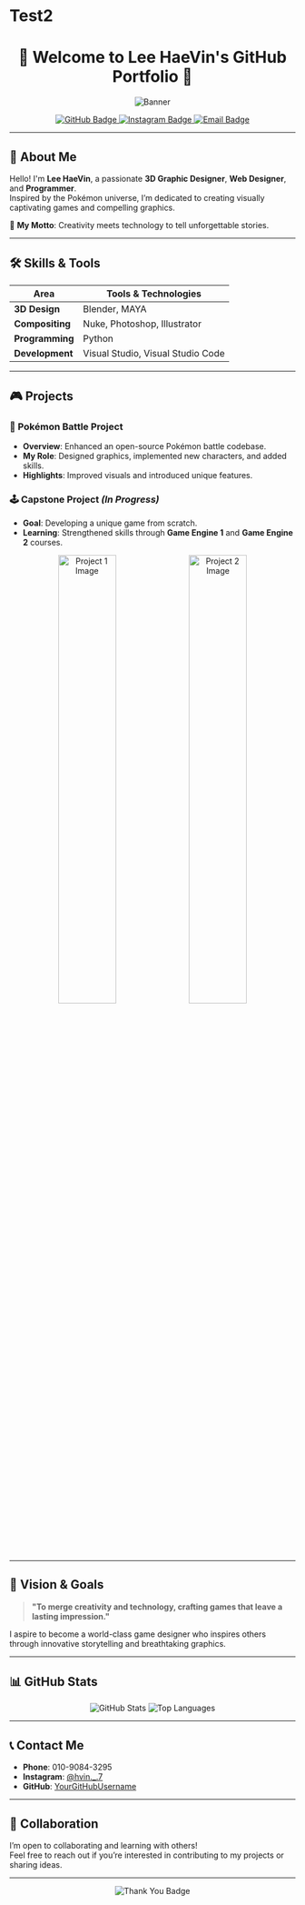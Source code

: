 # Test2
<h1 align="center">🌟 Welcome to Lee HaeVin's GitHub Portfolio 🌟</h1>

<p align="center">
  <img src="https://via.placeholder.com/800x200.png?text=Welcome+to+My+World" alt="Banner" />
</p>

<p align="center">
  <a href="https://github.com/YourGitHubUsername">
    <img src="https://img.shields.io/badge/GitHub-181717?style=for-the-badge&logo=github&logoColor=white" alt="GitHub Badge">
  </a>
  <a href="https://www.instagram.com/hvin._.7">
    <img src="https://img.shields.io/badge/Instagram-E4405F?style=for-the-badge&logo=instagram&logoColor=white" alt="Instagram Badge">
  </a>
  <a href="mailto:your.email@example.com">
    <img src="https://img.shields.io/badge/Email-D14836?style=for-the-badge&logo=gmail&logoColor=white" alt="Email Badge">
  </a>
</p>

---

## 👋 About Me

Hello! I'm **Lee HaeVin**, a passionate **3D Graphic Designer**, **Web Designer**, and **Programmer**.  
Inspired by the Pokémon universe, I’m dedicated to creating visually captivating games and compelling graphics.  

🌟 **My Motto**: Creativity meets technology to tell unforgettable stories.  

---

## 🛠️ Skills & Tools

| Area             | Tools & Technologies                   |
|------------------|----------------------------------------|
| **3D Design**    | Blender, MAYA                         |
| **Compositing**  | Nuke, Photoshop, Illustrator          |
| **Programming**  | Python                                |
| **Development**  | Visual Studio, Visual Studio Code      |

---

## 🎮 Projects

### 🎯 Pokémon Battle Project
- **Overview**: Enhanced an open-source Pokémon battle codebase.
- **My Role**: Designed graphics, implemented new characters, and added skills.
- **Highlights**: Improved visuals and introduced unique features.

### 🕹️ Capstone Project *(In Progress)*
- **Goal**: Developing a unique game from scratch.
- **Learning**: Strengthened skills through **Game Engine 1** and **Game Engine 2** courses.

<p align="center">
  <img src="https://via.placeholder.com/400x250.png?text=Project+1+Image" alt="Project 1 Image" width="45%"/>
  <img src="https://via.placeholder.com/400x250.png?text=Project+2+Image" alt="Project 2 Image" width="45%"/>
</p>

---

## 🌟 Vision & Goals

> **"To merge creativity and technology, crafting games that leave a lasting impression."**  

I aspire to become a world-class game designer who inspires others through innovative storytelling and breathtaking graphics.  

---

## 📊 GitHub Stats

<p align="center">
  <img src="https://github-readme-stats.vercel.app/api?username=YourGitHubUsername&show_icons=true&theme=tokyonight" alt="GitHub Stats" />
  <img src="https://github-readme-stats.vercel.app/api/top-langs/?username=YourGitHubUsername&layout=compact&theme=tokyonight" alt="Top Languages" />
</p>

---

## 📞 Contact Me

- **Phone**: 010-9084-3295  
- **Instagram**: [@hvin._.7](https://www.instagram.com/hvin._.7)  
- **GitHub**: [YourGitHubUsername](https://github.com/YourGitHubUsername)  

---

## 🤝 Collaboration

I’m open to collaborating and learning with others!  
Feel free to reach out if you’re interested in contributing to my projects or sharing ideas.  

---

<p align="center">
  <img src="https://img.shields.io/badge/Thanks%20for%20visiting!-brightgreen?style=for-the-badge" alt="Thank You Badge">
</p>
